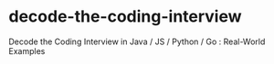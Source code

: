 # decode-the-coding-interview
Decode the Coding Interview in Java / JS / Python / Go : Real-World Examples
